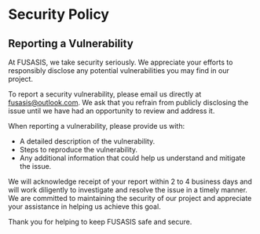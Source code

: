 # Security Policy

## Reporting a Vulnerability

At FUSASIS, we take security seriously. We appreciate your efforts to responsibly disclose any potential vulnerabilities you may find in our project.

To report a security vulnerability, please email us directly at fusasis@outlook.com. We ask that you refrain from publicly disclosing the issue until we have had an opportunity to review and address it.

When reporting a vulnerability, please provide us with:
* A detailed description of the vulnerability.
* Steps to reproduce the vulnerability.
* Any additional information that could help us understand and mitigate the issue.

We will acknowledge receipt of your report within 2 to 4 business days and will work diligently to investigate and resolve the issue in a timely manner. We are committed to maintaining the security of our project and appreciate your assistance in helping us achieve this goal.

Thank you for helping to keep FUSASIS safe and secure.
